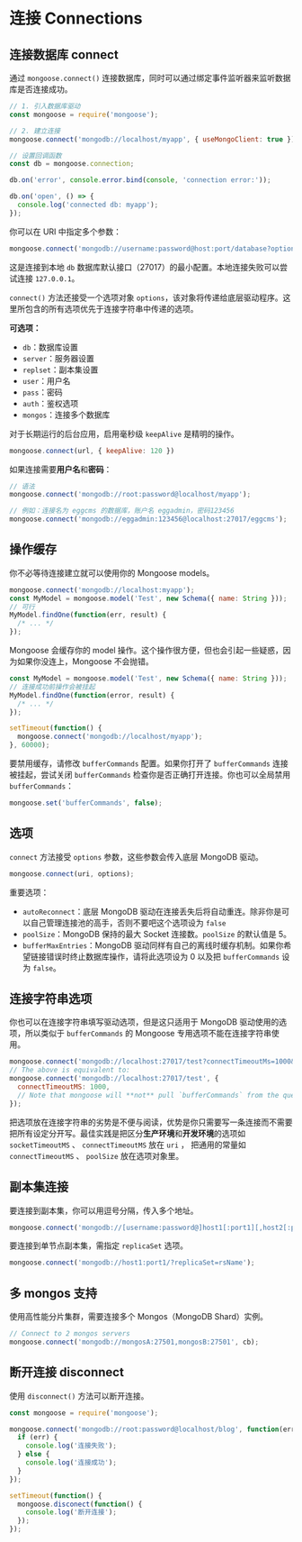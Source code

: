 # 连接 Connections

## 连接数据库 connect

通过 `mongoose.connect()` 连接数据库，同时可以通过绑定事件监听器来监听数据库是否连接成功。

```js
// 1. 引入数据库驱动
const mongoose = require('mongoose');

// 2. 建立连接
mongoose.connect('mongodb://localhost/myapp', { useMongoClient: true });

// 设置回调函数
const db = mongoose.connection;

db.on('error', console.error.bind(console, 'connection error:'));

db.on('open', () => {
  console.log('connected db: myapp');
});
```

你可以在 URI 中指定多个参数：

```js
mongoose.connect('mongodb://username:password@host:port/database?options');
```

这是连接到本地 `db` 数据库默认接口（27017）的最小配置。本地连接失败可以尝试连接 `127.0.0.1`。

`connect()` 方法还接受一个选项对象 `options`，该对象将传递给底层驱动程序。这里所包含的所有选项优先于连接字符串中传递的选项。

**可选项：**

- `db`：数据库设置
- `server`：服务器设置
- `replset`：副本集设置
- `user`：用户名
- `pass`：密码
- `auth`：鉴权选项
- `mongos`：连接多个数据库

对于长期运行的后台应用，启用毫秒级 `keepAlive` 是精明的操作。

```js
mongoose.connect(url, { keepAlive: 120 })
```

如果连接需要**用户名**和**密码**：

```js
// 语法
mongoose.connect('mongodb://root:password@localhost/myapp');

// 例如：连接名为 eggcms 的数据库，账户名 eggadmin，密码123456
mongoose.connect('mongodb://eggadmin:123456@localhost:27017/eggcms');
```

## 操作缓存

你不必等待连接建立就可以使用你的 Mongoose models。

```js
mongoose.connect('mongodb://localhost:myapp');
const MyModel = mongoose.model('Test', new Schema({ name: String }));
// 可行
MyModel.findOne(function(err, result) {
  /* ... */
});
```

Mongoose 会缓存你的 model 操作。这个操作很方便，但也会引起一些疑惑，因为如果你没连上，Mongoose 不会抛错。

```js
const MyModel = mongoose.model('Test', new Schema({ name: String }));
// 连接成功前操作会被挂起
MyModel.findOne(function(error, result) {
  /* ... */
});

setTimeout(function() {
  mongoose.connect('mongodb://localhost/myapp');
}, 60000);
```

要禁用缓存，请修改 `bufferCommands` 配置。如果你打开了 `bufferCommands` 连接被挂起，尝试关闭 `bufferCommands` 检查你是否正确打开连接。你也可以全局禁用 `bufferCommands`：

```js
mongoose.set('bufferCommands', false);
```

## 选项

`connect` 方法接受 `options` 参数，这些参数会传入底层 MongoDB 驱动。

```js
mongoose.connect(uri, options);
```

重要选项：

- `autoReconnect`：底层 MongoDB 驱动在连接丢失后将自动重连。除非你是可以自己管理连接池的高手，否则不要吧这个选项设为 `false`
- `poolSize`：MongoDB 保持的最大 Socket 连接数。`poolSize` 的默认值是 5。
- `bufferMaxEntries`：MongoDB 驱动同样有自己的离线时缓存机制。如果你希望链接错误时终止数据库操作，请将此选项设为 0 以及把 `bufferCommands` 设为 `false`。

## 连接字符串选项

你也可以在连接字符串填写驱动选项，但是这只适用于 MongoDB 驱动使用的选项，所以类似于 `bufferCommands` 的 Mongoose 专用选项不能在连接字符串使用。

```js
mongoose.connect('mongodb://localhost:27017/test?connectTimeoutMs=1000&bufferCommands=false');
// The above is equivalent to:
mongoose.connect('mongodb://localhost:27017/test', {
  connectTimeoutMS: 1000,
  // Note that mongoose will **not** pull `bufferCommands` from the query string
});
```

把选项放在连接字符串的劣势是不便与阅读，优势是你只需要写一条连接而不需要把所有设定分开写。最佳实践是把区分**生产环境**和**开发环境**的选项如 `socketTimeoutMS` 、 `connectTimeoutMS` 放在 `uri` ， 把通用的常量如 `connectTimeoutMS` 、 `poolSize` 放在选项对象里。

## 副本集连接

要连接到副本集，你可以用逗号分隔，传入多个地址。

```js
mongoose.connect('mongodb://[username:password@]host1[:port1][,host2[:port2],...[,hostN[:portN]]][/[database][?options]]' [, options]);)
```

要连接到单节点副本集，需指定 `replicaSet` 选项。

```js
mongoose.connect('mongodb://host1:port1/?replicaSet=rsName');
```

## 多 mongos 支持

使用高性能分片集群，需要连接多个 Mongos（MongoDB Shard）实例。

```js
// Connect to 2 mongos servers
mongoose.connect('mongodb://mongosA:27501,mongosB:27501', cb);
```

## 断开连接 disconnect

使用 `disconnect()` 方法可以断开连接。

```js
const mongoose = require('mongoose');

mongoose.connect('mongodb://root:password@localhost/blog', function(err) {
  if (err) {
    console.log('连接失败');
  } else {
    console.log('连接成功');
  }
});

setTimeout(function() {
  mongoose.disconect(function() {
    console.log('断开连接');
  });
});
```
